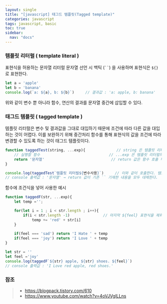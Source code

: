 ```yaml
---
layout: single
title: "[javascript] 태그드 템플릿(Tagged template)"
categories: javascript
tags: javascript, basic
toc: true
sidebar:
  nav: "docs"
---
```


### 템플릿 리터럴 ( template literal )

표현식을 허용하는 문자열 리터럴
문자열 선언 시 백틱 (` `` `) 을 사용하며 표현식은 `${}` 로 표현한다.

```javascript
let a = 'apple'
let b = 'banana'
console.log(`a: ${a}, b: ${b}`)		// 결과값 : 'a: apple, b: banana'
```

위와 같이 변수 뿐 아니라 함수, 연산의 결과를 문자열 중간에 삽입할 수 있다.



### 태그드 템플릿 ( tagged template )

템플릿 리터럴은 변수 및 결과값을 그대로 대입하기 때문에 조건에 따라 다른 값을 대입하는 것이 어렵다. 이를 보완하기 위해 중간처리 함수를 통해 표현식의 값을 조건에 따라 변경할 수 있도록 하는 것이 태그드 템플릿이다.

```javascript
function taggedTest(string, ...exp){			  // string 은 템플릿 리터럴의 문자열 부분을 배열로 전달받는다.
    // 실행할 함수								// ...exp 은 템플릿 리터럴의 표현식 부분을 배열로 전달받는다.
    return '문자열' 							  // return 값은 함수 호출 부분의 `템플릿리터럴` 부분으로 반환된다.
}

console.log(taggedTest`템플릿 리터럴${변수사용}`)		// 이와 같이 호출한다. 템플릿 리터럴의 요소들은 모두 함수의 매개변수 값으로 입력된다.
// console 출력값 : '문자열' → return 값이 기존 `` 기재한 내용을 모두 대체한다.
```



함수에 조건식을 넣어 사용한 예시

```javascript
function taggedF(str, ...exp){
    let temp ='';

    for(let i = 1 ; i < str.length ; i++){
        if(i < str.length -1)				// 마지막 ${feel} 표현식을 제외한 부분에만 'red' 글자를 넣어주기 위해 사용했다.
            temp += 'red' + str[i]
    }
    
    if(feel === 'sad') return 'I Hate ' + temp
    if(feel === 'joy') return 'I Love ' + temp
}

let str = ''
let feel ='joy'
console.log(taggedF`${str} apple, ${str} shoes. ${feel}`)
// console 출력값 : 'I Love red apple, red shoes.'
```



### 참조

> - https://blogpack.tistory.com/610
> - https://www.youtube.com/watch?v=4oVJVglLLns